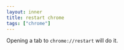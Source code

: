 ```yaml
---
layout: inner
title: restart chrome
tags: ["chrome"]
---
```

Opening a tab to `chrome://restart` will do it.
